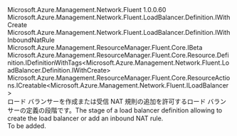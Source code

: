 <Type Name="IWithCreateAndInboundNatRule" FullName="Microsoft.Azure.Management.Network.Fluent.LoadBalancer.Definition.IWithCreateAndInboundNatRule">
  <TypeSignature Language="C#" Value="public interface IWithCreateAndInboundNatRule : Microsoft.Azure.Management.Network.Fluent.LoadBalancer.Definition.IWithCreate, Microsoft.Azure.Management.Network.Fluent.LoadBalancer.Definition.IWithInboundNatRule, Microsoft.Azure.Management.ResourceManager.Fluent.Core.IBeta, Microsoft.Azure.Management.ResourceManager.Fluent.Core.Resource.Definition.IDefinitionWithTags&lt;Microsoft.Azure.Management.Network.Fluent.LoadBalancer.Definition.IWithCreate&gt;, Microsoft.Azure.Management.ResourceManager.Fluent.Core.ResourceActions.ICreatable&lt;Microsoft.Azure.Management.Network.Fluent.ILoadBalancer&gt;" />
  <TypeSignature Language="ILAsm" Value=".class public interface auto ansi abstract IWithCreateAndInboundNatRule implements class Microsoft.Azure.Management.Network.Fluent.LoadBalancer.Definition.IWithBackend, class Microsoft.Azure.Management.Network.Fluent.LoadBalancer.Definition.IWithCreate, class Microsoft.Azure.Management.Network.Fluent.LoadBalancer.Definition.IWithFrontend, class Microsoft.Azure.Management.Network.Fluent.LoadBalancer.Definition.IWithInboundNatRule, class Microsoft.Azure.Management.Network.Fluent.LoadBalancer.Definition.IWithPrivateFrontend, class Microsoft.Azure.Management.Network.Fluent.LoadBalancer.Definition.IWithProbe, class Microsoft.Azure.Management.Network.Fluent.LoadBalancer.Definition.IWithPublicFrontend, class Microsoft.Azure.Management.Network.Fluent.LoadBalancer.Definition.IWithSku, class Microsoft.Azure.Management.ResourceManager.Fluent.Core.IBeta, class Microsoft.Azure.Management.ResourceManager.Fluent.Core.Resource.Definition.IDefinitionWithTags`1&lt;class Microsoft.Azure.Management.Network.Fluent.LoadBalancer.Definition.IWithCreate&gt;, class Microsoft.Azure.Management.ResourceManager.Fluent.Core.ResourceActions.ICreatable`1&lt;class Microsoft.Azure.Management.Network.Fluent.ILoadBalancer&gt;, class Microsoft.Azure.Management.ResourceManager.Fluent.Core.ResourceActions.IIndexable" />
  <TypeSignature Language="DocId" Value="T:Microsoft.Azure.Management.Network.Fluent.LoadBalancer.Definition.IWithCreateAndInboundNatRule" />
  <TypeSignature Language="VB.NET" Value="Public Interface IWithCreateAndInboundNatRule&#xA;Implements IBeta, ICreatable(Of ILoadBalancer), IDefinitionWithTags(Of IWithCreate), IWithCreate, IWithInboundNatRule" />
  <TypeSignature Language="F#" Value="type IWithCreateAndInboundNatRule = interface&#xA;    interface IWithCreate&#xA;    interface ICreatable&lt;ILoadBalancer&gt;&#xA;    interface IIndexable&#xA;    interface IDefinitionWithTags&lt;IWithCreate&gt;&#xA;    interface IWithBackend&#xA;    interface IWithFrontend&#xA;    interface IWithPublicFrontend&#xA;    interface IWithPrivateFrontend&#xA;    interface IWithProbe&#xA;    interface IWithSku&#xA;    interface IBeta&#xA;    interface IWithInboundNatRule" />
  <AssemblyInfo>
    <AssemblyName>Microsoft.Azure.Management.Network.Fluent</AssemblyName>
    <AssemblyVersion>1.0.0.60</AssemblyVersion>
  </AssemblyInfo>
  <Interfaces>
    <Interface>
      <InterfaceName>Microsoft.Azure.Management.Network.Fluent.LoadBalancer.Definition.IWithCreate</InterfaceName>
    </Interface>
    <Interface>
      <InterfaceName>Microsoft.Azure.Management.Network.Fluent.LoadBalancer.Definition.IWithInboundNatRule</InterfaceName>
    </Interface>
    <Interface>
      <InterfaceName>Microsoft.Azure.Management.ResourceManager.Fluent.Core.IBeta</InterfaceName>
    </Interface>
    <Interface>
      <InterfaceName>Microsoft.Azure.Management.ResourceManager.Fluent.Core.Resource.Definition.IDefinitionWithTags&lt;Microsoft.Azure.Management.Network.Fluent.LoadBalancer.Definition.IWithCreate&gt;</InterfaceName>
    </Interface>
    <Interface>
      <InterfaceName>Microsoft.Azure.Management.ResourceManager.Fluent.Core.ResourceActions.ICreatable&lt;Microsoft.Azure.Management.Network.Fluent.ILoadBalancer&gt;</InterfaceName>
    </Interface>
  </Interfaces>
  <Docs>
    <summary>
            <span data-ttu-id="b6825-101">ロード バランサーを作成または受信 NAT 規則の追加を許可するロード バランサーの定義の段階です。</span><span class="sxs-lookup"><span data-stu-id="b6825-101">The stage of a load balancer definition allowing to create the load balancer or add an inbound NAT rule.</span></span>
            </summary>
    <remarks>To be added.</remarks>
  </Docs>
  <Members />
</Type>
